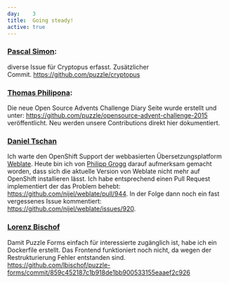 ```yaml
---
day: 	3
title:	Going steady!
active: true
---
```


<h3><a href="https://www.puzzle.ch/de/blog/articles/author/psimon">Pascal Simon</a>:</h3>
<p>diverse Issue für Cryptopus erfasst. Zusätzlicher Commit.&nbsp;<a href="https://github.com/puzzle/cryptopus">https://github.com/puzzle/cryptopus</a></p>
<h3><a href="https://www.puzzle.ch/de/blog/articles/author/tphilipona">Thomas Philipona</a>:</h3>
<p>Die neue Open Source Advents Challenge Diary Seite wurde erstellt und unter: <a href="https://github.com/puzzle/opensource-advent-challenge-2015">https://github.com/puzzle/opensource-advent-challenge-2015</a> veröffentlicht. Neu werden unsere Contributions direkt hier dokumentiert. </p>

### [Daniel Tschan](https://github.com/dtschan)
Ich warte den OpenShift Support der webbasierten Übersetzungsplatform [Weblate](https://weblate.org/). Heute bin ich von [Philipp Grogg](https://github.com/gro-gg) darauf aufmerksam gemacht worden, dass sich die aktuelle Version von Weblate nicht mehr auf OpenShift installieren lässt. Ich habe entsprechend einen Pull Request implementiert der das Problem behebt: <https://github.com/nijel/weblate/pull/944>. In der Folge dann noch ein fast vergessenes Issue kommentiert: <https://github.com/nijel/weblate/issues/920>.

### [Lorenz Bischof](https://github.com/lbischof)
Damit Puzzle Forms einfach für interessierte zugänglich ist, habe ich ein Dockerfile erstellt. Das Frontend funktioniert noch nicht, da wegen der Restrukturierung Fehler entstanden sind. <https://github.com/lbischof/puzzle-forms/commit/859c452187c1b918de1bb900533155eaaef2c926>
